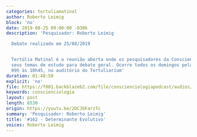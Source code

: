 ```yaml
---
categories: tertuliamatinal
author: Roberto Leimig
block: 'no'
date: 2019-08-25 09:00:00 -0306
description: 'Pesquisador: Roberto Leimig

  Debate realizado em 25/08/2019


  Tertúlia Matinal é a reunião aberta onde os pesquisadores da Conscienciologia apresentam
  seus temas de estudo para debate geral. Ocorre todos os domingos pela manhã, das
  09h às 10h45, no auditório do Tertuliarium'
duration: 01:48:50
explicit: 'no'
file: https://f001.backblazeb2.com/file/conscienciologiapodcast/audios/2DCJOFarzTc.mp3
keywords: conscienciologia
layout: post
length: 6530
origin: https://youtu.be/2DCJOFarzTc
summary: 'Pesquisador: Roberto Leimig'
title: '#162 - Determinante Evolutivo'
voices: Roberto Leimig
---
```

